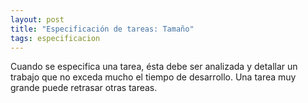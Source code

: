 ```yaml
---
layout: post
title: "Especificación de tareas: Tamaño"
tags: especificacion
---
```

Cuando se especifica una tarea, ésta debe ser analizada y detallar un trabajo que no exceda mucho el tiempo de desarrollo. Una tarea muy grande puede retrasar otras tareas.  